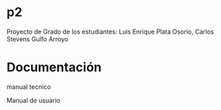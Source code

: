 # p2
Proyecto de Grado de los estudiantes: Luis Enrique Plata Osorio, Carlos Stevens Gulfo Arroyo

# Documentación

manual tecnico

Manual de usuario
